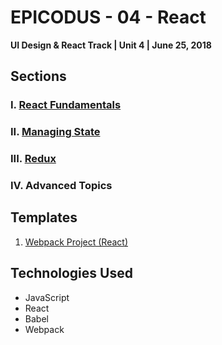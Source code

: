 # EPICODUS - 04 - React

**UI Design & React Track | Unit 4 | June 25, 2018**

## Sections

### I. [React Fundamentals](01-react-fundamentals)

### II. [Managing State](02-managing-state)

### III. [Redux](03-redux)

### IV. Advanced Topics

## Templates

1. [Webpack Project (React)](00-templates/webpack-project)

## Technologies Used

- JavaScript
- React
- Babel
- Webpack
